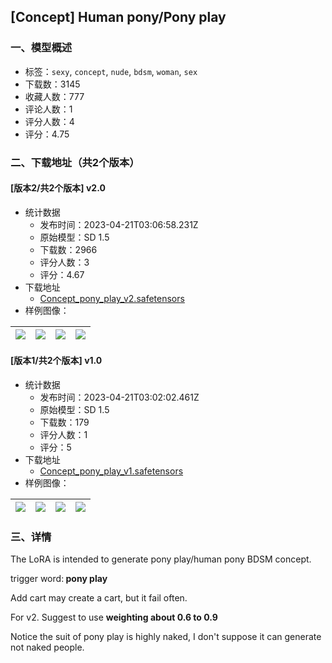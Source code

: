 ## [Concept] Human pony/Pony play
### 一、模型概述

- 标签：`sexy`, `concept`, `nude`, `bdsm`, `woman`, `sex`
- 下载数：3145
- 收藏人数：777
- 评论人数：1
- 评分人数：4
- 评分：4.75

### 二、下载地址（共2个版本）

#### [版本2/共2个版本] v2.0

- 统计数据
  - 发布时间：2023-04-21T03:06:58.231Z
  - 原始模型：SD 1.5
  - 下载数：2966
  - 评分人数：3
  - 评分：4.67
- 下载地址
  - [Concept_pony_play_v2.safetensors](https://civitai.com/api/download/models/51217)
- 样例图像：

| <img src="https://image.civitai.com/xG1nkqKTMzGDvpLrqFT7WA/4fe3cf34-d225-4280-8fe1-2e3bb8be4500/width=450/551324.jpeg" /> | <img src="https://image.civitai.com/xG1nkqKTMzGDvpLrqFT7WA/47e78243-1c5e-4bca-ba97-5eb0206acff6/width=450/1328701.jpeg" /> | <img src="https://image.civitai.com/xG1nkqKTMzGDvpLrqFT7WA/a145fff0-82cd-412f-8150-11c7e0fad600/width=450/551326.jpeg" /> | <img src="https://image.civitai.com/xG1nkqKTMzGDvpLrqFT7WA/e4343e8e-2711-47da-b29a-a4ce61072906/width=450/1328693.jpeg" /> |
| ---- | ---- | ---- | ---- |

#### [版本1/共2个版本] v1.0

- 统计数据
  - 发布时间：2023-04-21T03:02:02.461Z
  - 原始模型：SD 1.5
  - 下载数：179
  - 评分人数：1
  - 评分：5
- 下载地址
  - [Concept_pony_play_v1.safetensors](https://civitai.com/api/download/models/49966)
- 样例图像：

| <img src="https://image.civitai.com/xG1nkqKTMzGDvpLrqFT7WA/cf0367ae-7068-4894-d0b0-933945cfe400/width=450/537177.jpeg" /> | <img src="https://image.civitai.com/xG1nkqKTMzGDvpLrqFT7WA/9cfadd40-ed00-4d93-3e21-771d20533200/width=450/537176.jpeg" /> | <img src="https://image.civitai.com/xG1nkqKTMzGDvpLrqFT7WA/89f05903-e5ae-4cfb-572a-7327aed26000/width=450/537179.jpeg" /> | <img src="https://image.civitai.com/xG1nkqKTMzGDvpLrqFT7WA/52385f5d-7c58-4ef6-c751-a3725fdc2800/width=450/537178.jpeg" /> |
| ---- | ---- | ---- | ---- |


### 三、详情
<p>The LoRA is intended to generate pony play/human pony BDSM concept.</p><p>trigger word:<strong> pony play</strong></p><p>Add cart may create a cart, but it fail often.</p><p>For v2. Suggest to use <strong>weighting about 0.6 to 0.9</strong></p><p>Notice the suit of pony play is highly naked, I don't suppose it can generate not naked people.</p>